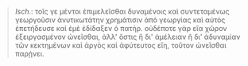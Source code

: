 

>  *Isch.*: τοῖς γε μέντοι ἐπιμελεῖσθαι δυναμένοις καὶ συντεταμένως γεωργοῦσιν ἁνυτικωτάτην χρημάτισιν ἀπὸ γεωργίας καὶ αὐτὸς ἐπετήδευσε καὶ ἐμὲ ἐδίδαξεν ὁ πατήρ. οὐδέποτε γὰρ εἴα χῶρον ἐξειργασμένον ὠνεῖσθαι, ἀλλ' ὅστις ἢ δι' ἀμέλειαν ἢ δι' ἀδυναμίαν τῶν κεκτημένων καὶ ἀργὸς καὶ ἀφύτευτος εἴη, τοῦτον ὠνεῖσθαι παρῄνει.